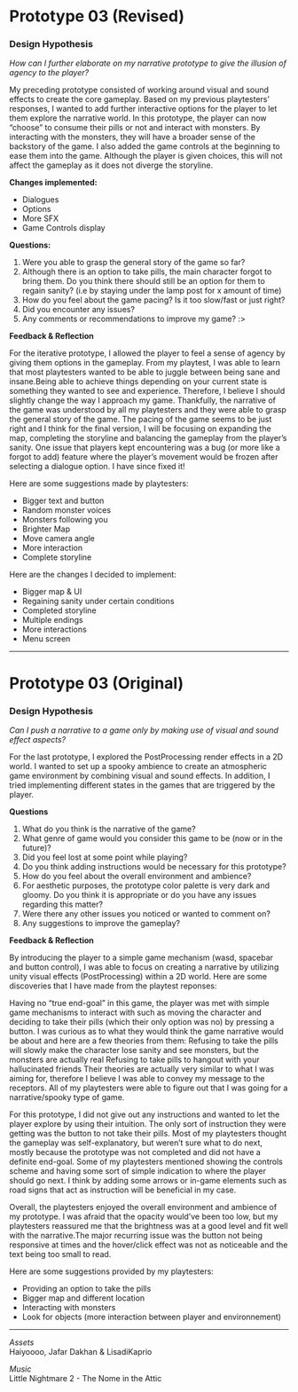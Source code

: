 # Prototype 03 (Revised)

### Design Hypothesis

_How can I further elaborate on my narrative prototype to give the illusion of agency to the player?_

My preceding prototype consisted of working around visual and sound effects to create the core gameplay. Based on my previous playtesters’ responses, I wanted to add further interactive options for the player to let them explore the narrative world.  In this prototype, the player can now “choose” to consume their pills or not and interact with monsters. By interacting with the monsters, they will have a broader sense of the backstory of the game. I also added the game controls at the beginning to ease them into the game. Although the player is given choices, this will not affect the gameplay as it does not diverge the storyline. 

**Changes implemented:**
- Dialogues
- Options
- More SFX
- Game Controls display

**Questions:**
1. Were you able to grasp the general story of the game so far?
2. Although there is an option to take pills, the main character forgot to bring them. Do you think there should still be an option for them to regain sanity? (i.e by staying under the lamp post for x amount of time)
3. How do you feel about the game pacing? Is it too slow/fast or just right?
4. Did you encounter any issues?
5. Any comments or recommendations to improve my game? :>


**Feedback & Reflection**

For the iterative prototype, I allowed the player to feel a sense of agency by giving them options in the gameplay. From my playtest, I was able to learn that most playtesters wanted to be able to juggle between being sane and insane.Being able to achieve things depending on your current state is something they wanted to see and experience. Therefore, I believe I should slightly change the way I approach my game. Thankfully, the narrative of the game was understood by all my playtesters and they were able to grasp the general story of the game. The pacing of the game seems to be just right and I think for the final version, I will be focusing on expanding the map, completing the storyline and balancing the gameplay from the player’s sanity. One issue that players kept encountering was a bug (or more like a forgot to add) feature where the player’s movement would be frozen after selecting a dialogue option. I have since fixed it! 

Here are some suggestions made by playtesters:
- Bigger text and button
- Random monster voices
- Monsters following you
- Brighter Map
- Move camera angle
- More interaction
- Complete storyline

Here are the changes I decided to implement:
- Bigger map & UI
- Regaining sanity under certain conditions
- Completed storyline
- Multiple endings
- More interactions 
- Menu screen

---

# Prototype 03 (Original)

### Design Hypothesis

_Can I push a narrative to a game only by making use of visual and sound effect aspects?_

For the last prototype, I explored the PostProcessing render effects in a 2D world. I wanted to set up a spooky ambience to create an atmospheric game environment by combining visual and sound effects. In addition, I tried implementing different states in the games that are triggered by the player. 

**Questions**  

1. What do you think is the narrative of the game?
2. What genre of game would you consider this game to be (now or in the future)?
3. Did you feel lost at some point while playing?
4. Do you think adding instructions would be necessary for this prototype?
5. How do you feel about the overall environment and ambience?
6. For aesthetic purposes, the prototype color palette is very dark and gloomy. Do you think it is appropriate or do you have any issues regarding this matter?
7. Were there any other issues you noticed or wanted to comment on?
8. Any suggestions to improve the gameplay?   

**Feedback & Reflection**

By introducing the player to a simple game mechanism (wasd, spacebar and button control), I was able to focus on  creating a narrative by utilizing unity visual effects (PostProcessing) within a 2D world. Here are some discoveries that I have made from the playtest reponses:


Having no “true end-goal” in this game, the player was met with simple game mechanisms to interact with such as moving the character and deciding to take their pills (which their only option was no) by pressing a button. I was curious as to what they would think the game narrative would be about and here are a few theories from them:
Refusing to take the pills will slowly make the character lose sanity and see monsters, but the monsters are actually real
Refusing to take pills to hangout with your hallucinated friends
Their theories are actually very similar to what I was aiming for, therefore I believe I was able to convey my message to the receptors. All of my playtesters were able to figure out that I was going for a narrative/spooky type of game. 

For this prototype, I did not give out any instructions and wanted to let the player explore by using their intuition. The only sort of instruction they were getting was the button to not take their pills. Most of my playtesters thought the gameplay was self-explanatory, but weren’t sure what to do next, mostly because the prototype was not completed and did not have a definite end-goal. Some of my playtesters mentioned showing the controls scheme and having some sort of simple indication to where the player should go next. I think by adding some arrows or in-game elements such as road signs that act as instruction will be beneficial in my case. 

Overall, the playtesters enjoyed the overall environment and ambience of my prototype. I was afraid that the opacity would’ve been too low, but my playtesters reassured me that the brightness was at a good level and fit well with the narrative.The major recurring issue was the button not being responsive at times and the hover/click effect was not as noticeable and the text being too small to read. 

Here are some suggestions provided by my playtesters:
- Providing an option to take the pills
- Bigger map and different location
- Interacting with monsters
- Look for objects (more interaction between player and environnement)


---
*Assets*  
Haiyoooo, Jafar Dakhan & LisadiKaprio

*Music*  
Little Nightmare 2 - The Nome in the Attic


 
